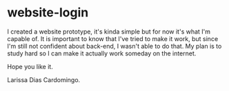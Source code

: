 # website-login
I created a website prototype, it's kinda simple but for now it's what I'm capable of.
It is important to know that I've tried to make it work, but since I'm still not confident about back-end, I wasn't able to do that. My plan is to study hard so I can make it actually work someday on the internet.

Hope you like it.

Larissa Dias Cardomingo.
